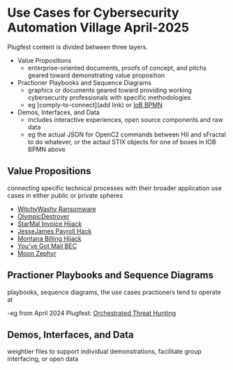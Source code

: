 
# Use Cases for Cybersecurity Automation Village April-2025
Plugfest content is divided between three layers.
* Value Propositions
   - enterprise-oriented documents, proofs of concept, and pitchs geared toward demonstrating value proposition
* Practioner Playbooks and Sequence Diagrams
   - graphics or documents geared toward providing working cybersecurity professionals with specific methodologies
   - eg [comply-to-connect](add link) or [IoB BPMN](../Prep1/SweatEquity/APL/CASP_BeforeEvent.png)
* Demos, Interfaces, and Data
   - includes interactive experiences, open source components and raw data
   - eg the actual JSON for OpenC2 commands between HII and sFractal to do whatever, or the actaul STIX objects for one of boxes in IOB BPMN above

## Value Propositions
connecting specific technical processes with their broader application use cases in either public or private spheres

* [WitchyWashy Ransomware](./ValuePropositions/WitchyWashy)
* [OlympicDestroyer](./ValuePropositions/OlympicDestroyer.md)
* [StarMal Invoice Hijack](./ValuePropositions/StarMal) 
* [JesseJames Payroll Hack](./ValuePropositions/JesseJames)
* [Montana Billing Hijack](./ValuePropositions/Montana)   
* [You've Got Mail BEC](./ValuePropositions/YouveGotMail)
* [Moon Zephyr](./ValuePropositions/Moonzephyr)

## Practioner Playbooks and Sequence Diagrams
playbooks, sequence diagrams, the use cases practioners tend to operate at 

-eg from April 2024 Plugfest: [Orchestrated Threat Hunting](./PractitionerUseCases/OrchestratedHunt)

## Demos, Interfaces, and Data
weightier files to support individual demonstrations, facilitate group interfacing, or open data
